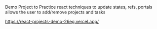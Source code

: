 Demo Project to Practice react techniques to update states, refs, portals allows the user to add/remove projects and tasks

https://react-projects-demo-26eg.vercel.app/
